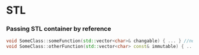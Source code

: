 # STL

### Passing STL container by reference

```cpp
void SomeClass::someFunction(std::vector<char>& changable) { ... } //no copy but can be changed
void SomeClass::otherFunction(std::vector<char> const& immutable) { ... } //no copy and can't be changed
```